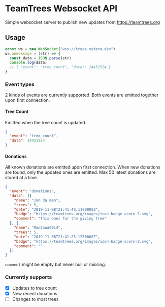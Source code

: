 # TeamTrees Websocket API

Simple websocket server to publish new updates from https://teamtrees.org

## Usage
```js
const ws = new WebSocket("wss://trees.xetera.dev")
ws.onmessage = (str) => {
  const data = JSON.parse(str)
  console.log(data)
  // { "event": "tree_count", "data": 14431524 }
}
```
### Event types

2 kinds of events are currently supported. Both events are emitted together upon first connection.

#### Tree Count

Emitted when the tree count is updated.

```json
{
  "event": "tree_count",
  "data": 14431524
}
```

#### Donations

All known donations are emitted upon first connection. When new donations are found, only the updated ones are emitted.
Max 50 latest donations are stored at a time.

```json
{
  "event": "donations",
  "data": [{
    "name": "Jon da man",
    "trees": 5,
    "date": "2019-11-08T21:41:49.1170000Z",
    "badge": "https://teamtrees.org/images/icon-badge-acorn-2.svg",
    "comment": "This ones for the giving tree"
  }, {
    "name": "Montana9914",
    "trees": 5,
    "date": "2019-11-08T21:41:25.1230000Z",
    "badge": "https://teamtrees.org/images/icon-badge-acorn-2.svg",
    "comment": ""
  }]
}
```
`comment` might be empty but never null or missing.

### Currently supports
- [x] Updates to tree count
- [x] New recent donations
- [ ] Changes to most trees
